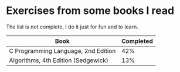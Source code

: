 # Exercises from some books I read
The list is not complete, I do it just for fun and to learn.

| Book | Completed |
| ------ | ------ |
| C Programming Language, 2nd Edition | 42% |
| Algorithms, 4th Edition (Sedgewick) | 13% |
